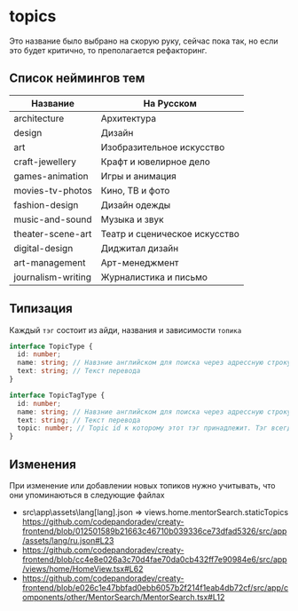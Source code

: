 # topics

Это название было выбрано на скорую руку, сейчас пока так, но если это будет критично, то преполагается рефакторинг.

## Список неймингов тем

| Название           | На Русском                    |
| ------------------ | ----------------------------- |
| architecture       | Архитектура                   |
| design             | Дизайн                        |
| art                | Изобразительное искусство     |
| craft-jewellery    | Крафт и ювелирное дело        |
| games-animation    | Игры и анимация               |
| movies-tv-photos   | Кино, ТВ и фото               |
| fashion-design     | Дизайн одежды                 |
| music-and-sound    | Музыка и звук                 |
| theater-scene-art  | Театр и сценическое искусство |
| digital-design     | Диджитал дизайн               |
| art-management     | Арт-менеджмент                |
| journalism-writing | Журналистика и письмо         |

## Типизация

Каждый `тэг` состоит из айди, названия и зависимости `топика`

```ts
interface TopicType {
  id: number;
  name: string; // Навзние английском для поиска через адрессную строку
  text: string; // Текст перевода
}

interface TopicTagType {
  id: number;
  name: string; // Навзние английском для поиска через адрессную строку
  text: string; // Текст перевода
  topic: number; // Topic id к которому этот тэг принадлежит. Тэг всегда привязан к одному топику
}
```

## Изменения

При изменение или добавлении новых топиков нужно учитывать, что они упоминаються в следующие файлах

- src\app\assets\lang\[lang].json => views.home.mentorSearch.staticTopics
  https://github.com/codepandoradev/creaty-frontend/blob/012501589b21663c46710b039336ce73dfad5326/src/app/assets/lang/ru.json#L23
- https://github.com/codepandoradev/creaty-frontend/blob/cc4e8e026a3c70d4fae70da0cb432ff7e90984e6/src/app/views/home/HomeView.tsx#L62
- https://github.com/codepandoradev/creaty-frontend/blob/e026c1e47bbfad0ebb6057b2f214f1eab4db72cf/src/app/components/other/MentorSearch/MentorSearch.tsx#L12

